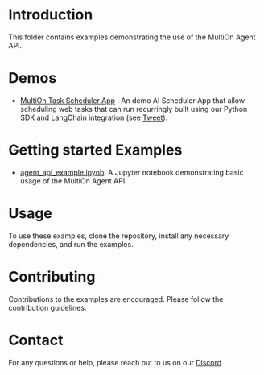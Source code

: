 # Introduction
This folder contains examples demonstrating the use of the MultiOn Agent API.

# Demos
 - [MultiOn Task Scheduler App](https://github.com/MULTI-ON/api/blob/main/examples/task_scheduler) : An demo AI Scheduler App that allow scheduling web tasks  that can run recurringly built using our Python SDK and LangChain integration (see [Tweet](https://x.com/DivGarg9/status/1692613026451542095?s=20)).
   
# Getting started Examples
- [agent_api_example.ipynb](https://github.com/MULTI-ON/api/blob/main/examples/Multion_api_example.ipynb): A Jupyter notebook demonstrating basic usage of the MultiOn Agent API.

   
# Usage
To use these examples, clone the repository, install any necessary dependencies, and run the examples.

# Contributing
Contributions to the examples are encouraged. Please follow the contribution guidelines.

# Contact
For any questions or help, please reach out to us on our [Discord](https://discord.gg/multion)
